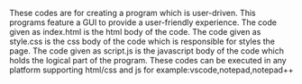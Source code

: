 These codes are for creating a program which is user-driven.
This programs feature a GUI to provide a user-friendly experience.
The code given as index.html is the html body of the code.
The code given as style.css is the css body of the code which is responsible for styles the page.
The code given as script.js is the javascript body of the code which holds the logical part of the program.
These codes can be executed in any platform supporting html/css and js for example:vscode,notepad,notepad++



